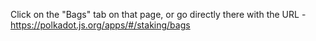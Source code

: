 Click on the "Bags" tab on that page, or go directly there with the URL - https://polkadot.js.org/apps/#/staking/bags